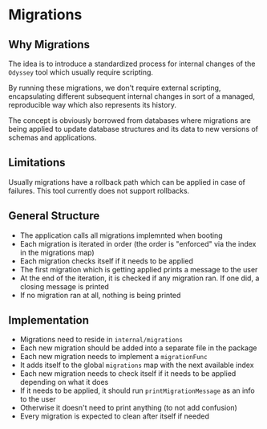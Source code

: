 # Migrations

## Why Migrations

The idea is to introduce a standardized process for internal changes of the
`Odyssey` tool which usually require scripting.

By running these migrations, we don't require external scripting,
encapsulating different subsequent internal changes in sort of a
managed, reproducible way which also represents its history.

The concept is obviously borrowed from databases where migrations
are being applied to update database structures and its data
to new versions of schemas and applications.

## Limitations

Usually migrations have a rollback path which can be applied in case of failures.
This tool currently does not support rollbacks.

## General Structure

* The application calls all migrations implemnted when booting
* Each migration is iterated in order (the order is "enforced" via the index in the migrations map)
* Each migration checks itself if it needs to be applied
* The first migration which is getting applied prints a message to the user
* At the end of the iteration, it is checked if any migration ran. If one did, a closing message is printed
* If no migration ran at all, nothing is being printed

## Implementation

* Migrations need to reside in `internal/migrations`
* Each new migration should be added into a separate file in the package
* Each new migration needs to implement a `migrationFunc`
* It adds itself to the global `migrations` map with the next available index
* Each new migration needs to check itself if it needs to be applied depending on what it does
* If it needs to be applied, it should run `printMigrationMessage` as an info to the user
* Otherwise it doesn't need to print anything (to not add confusion)
* Every migration is expected to clean after itself if needed
